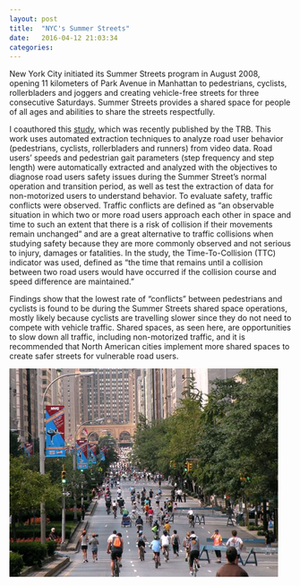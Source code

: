 ```yaml
---
layout: post
title:  "NYC's Summer Streets"
date:   2016-04-12 21:03:34
categories:  
---
```

New York City initiated its Summer Streets program in August 2008, opening 11 kilometers of Park Avenue in Manhattan to pedestrians, cyclists, rollerbladers and joggers and creating vehicle-free streets for three consecutive Saturdays. Summer Streets provides a shared space for people of all ages and abilities to share the streets respectfully. 

 
I coauthored this [study](http://docs.trb.org/prp/16-3394.pdf), which was recently published by the TRB. This work uses automated extraction techniques to analyze road user behavior (pedestrians, cyclists, rollerbladers and runners) from video data. Road users’ speeds and pedestrian gait parameters (step frequency and step length) were automatically extracted and analyzed with the objectives to diagnose road users safety issues during the Summer Street’s normal operation and transition period, as well as test the extraction of data for non-motorized users to understand behavior. To evaluate safety, traffic conflicts were observed. Traffic conflicts are defined as “an observable situation in which two or more road users approach each other in space and time to such an extent that there is a risk of collision if  their movements remain unchanged” and are a great alternative to traffic collisions when studying safety because they are more commonly observed and not serious to injury, damages or fatalities. In the study, the Time-To-Collision  (TTC) indicator was used, defined as “the time that remains until a collision between two road users would have occurred if the collision course and speed difference are maintained.”
 
Findings show that the lowest rate of “conflicts” between pedestrians and cyclists is found to be during the Summer Streets shared space operations, mostly likely because cyclists are travelling slower since they do not need to compete with vehicle traffic. Shared spaces, as seen here, are opportunities to slow down all traffic, including non-motorized traffic, and it is recommended that North American cities implement more shared spaces to create safer streets for vulnerable road users.

![Summer Streets](/images/summer_streets.jpg)

